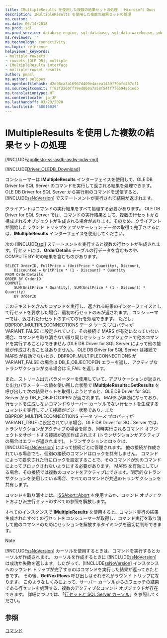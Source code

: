 ```yaml
---
title: IMultipleResults を使用した複数の結果セットの処理 | Microsoft Docs
description: IMultipleResults を使用した複数の結果セットの処理
ms.custom: ''
ms.date: 06/14/2018
ms.prod: sql
ms.prod_service: database-engine, sql-database, sql-data-warehouse, pdw
ms.reviewer: ''
ms.technology: connectivity
ms.topic: reference
helpviewer_keywords:
- multiple rowsets
- rowsets [OLE DB], multiple
- IMultipleResults interface
- multiple-rowset results
author: pmasl
ms.author: pelopes
ms.openlocfilehash: d2d98ca3a16967d409e4acea1459f70bfc467cf1
ms.sourcegitcommit: ff82f3260ff79ed860a7a58f54ff7f0594851e6b
ms.translationtype: HT
ms.contentlocale: ja-JP
ms.lasthandoff: 03/29/2020
ms.locfileid: "68016039"
---
```

# <a name="using-imultipleresults-to-process-multiple-result-sets"></a>IMultipleResults を使用した複数の結果セットの処理
[!INCLUDE[appliesto-ss-asdb-asdw-pdw-md](../../../includes/appliesto-ss-asdb-asdw-pdw-md.md)]

[!INCLUDE[Driver_OLEDB_Download](../../../includes/driver_oledb_download.md)]

  コンシューマーは **IMultipleResults** インターフェイスを使用して、OLE DB Driver for SQL Server のコマンドを実行して返される結果を処理できます。 OLE DB Driver for SQL Server から実行用のコマンドを送信すると、[!INCLUDE[ssNoVersion](../../../includes/ssnoversion-md.md)] でステートメントが実行されて結果が返されます。  
  
 クライアントはコマンドの実行結果をすべて処理する必要があります。 OLE DB Driver for SQL Server では、コマンドの実行結果として、複数の行セットから構成されるオブジェクトが生成される場合があります。そのため、クライアントが開始したラウンド トリップをアプリケーション データの取得で完了させるには、**IMultipleResults** インターフェイスを使用してください。  
  
 次の [!INCLUDE[tsql](../../../includes/tsql-md.md)] ステートメントを実行すると複数の行セットが生成されます。行セットには、**OrderDetails** テーブルの行データを含むものや、COMPUTE BY 句の結果を含むものがあります。  
  
```  
SELECT OrderID, FullPrice = (UnitPrice * Quantity), Discount,  
    Discounted = UnitPrice * (1 - Discount) * Quantity  
FROM OrderDetails  
ORDER BY OrderID  
COMPUTE  
    SUM(UnitPrice * Quantity), SUM(UnitPrice * (1 - Discount) * Quantity)  
    BY OrderID  
```  
  
 このテキストを含んだコマンドを実行し、返される結果のインターフェイスとして行セットを要求した場合、最初の行セットのみが返されます。 コンシューマーでは、返された行セットのすべての行を処理できます。 ただし、DBPROP_MULTIPLECONNECTIONS データ ソース プロパティが VARIANT_FALSE に設定されていて、その接続で MARS が有効になっていない場合、コマンドを取り消さない限り同じセッション オブジェクトで他のコマンドを実行することはできません (OLE DB Driver for SQL Server によって他の接続が作成されることはありません)。 OLE DB Driver for SQL Server は接続で MARS が有効でないとき、DBPROP_MULTIPLECONNECTIONS が VARIANT_FALSE の場合は DB_E_OBJECTOPEN エラーを返し、アクティブなトランザクションがある場合は E_FAIL を返します。  
  
 また、ストリーム出力パラメーターを使用していて、アプリケーションが返された出力パラメーターの値を使い残した状態で **IMultipleResults::GetResults** を呼び出して次の結果セットを取得しようとすると、OLE DB Driver for SQL Server から DB_E_OBJECTOPEN が返されます。 MARS が無効になっており、行セットを生成しないコマンドやサーバー カーソルでない行セットを生成するコマンドを実行していて接続がビジー状態であり、また DBPROP_MULTIPLECONNECTIONS データ ソース プロパティが VARIANT_TRUE に設定されている場合、OLE DB Driver for SQL Server では、トランザクションがアクティブの場合を除き、同時実行されるコマンド オブジェクトをサポートする接続が追加作成されます (トランザクションがアクティブの場合はエラーが返されます)。 トランザクションとロックは、[!INCLUDE[ssNoVersion](../../../includes/ssnoversion-md.md)] によって接続ごとに管理されます。 他の接続が作成されている場合でも、個別の接続のコマンドはロックを共有しません。 コマンドによって要求された行にロックを設定することで、そのコマンドが別のコマンドによってブロックされないようにする必要があります。 MARS を有効にしている場合、その接続では複数のコマンドをアクティブにできます。明示的なトランザクションを使用している場合、すべてのコマンドが共通のトランザクションを共有します。  
  
 コマンドを取り消すには、[ISSAbort::Abort](../../oledb/ole-db-interfaces/issabort-abort-ole-db.md) を使用するか、コマンド オブジェクトおよび派生行セットのすべての参照を解放します。  
  
 すべてのインスタンスで **IMultipleResults** を使用すると、コマンド実行の結果生成されたすべての行セットをコンシューマーが取得し、コマンド実行を取り消して他のコマンドのためにセッションを解放するタイミングを適切に判断できます。  
  
> [!NOTE]  
>  [!INCLUDE[ssNoVersion](../../../includes/ssnoversion-md.md)] カーソルを使用するときは、コマンドを実行するとカーソルが作成されます。 カーソルを作成するときに [!INCLUDE[ssNoVersion](../../../includes/ssnoversion-md.md)] は成功か失敗を返します。したがって、[!INCLUDE[ssNoVersion](../../../includes/ssnoversion-md.md)] インスタンスへのラウンド トリップが完了するのはコマンドを実行した結果が返ってきたときです。 その後、**GetNextRows** 呼び出しはそれぞれがラウンド トリップになります。 このようなしくみによって、サーバー カーソルからのフェッチの結果である行セットを処理する、複数のアクティブなコマンド オブジェクトが存在できます。 詳細については、「[行セットと SQL Server カーソル](../../oledb/ole-db-rowsets/rowsets-and-sql-server-cursors.md)」を参照してください。  
  
## <a name="see-also"></a>参照  
 [コマンド](../../oledb/ole-db-commands/commands.md)  
  
  
